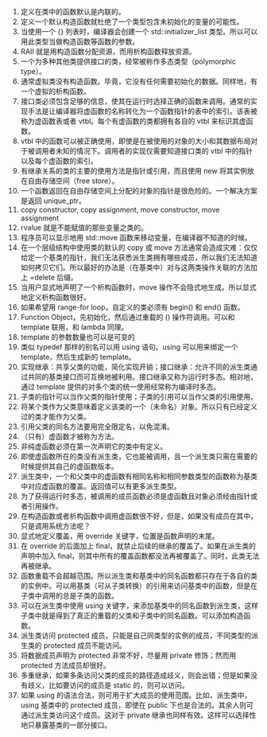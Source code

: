 1. 定义在类中的函数默认是内联的。
2. 定义一个默认构造函数就杜绝了一个类型包含未初始化的变量的可能性。
3. 当使用一个 {} 列表时，编译器会创建一个 std::initializer_list 类型。所以可以用此类型当做构造函数等函数的参数。
4. RAII 就是用构造函数分配资源，而用析构函数释放资源。
4. 一个为多种其他类提供接口的类，经常被称作多态类型（polymorphic type）。
5. 通常虚拟类没有构造函数。毕竟，它没有任何需要初始化的数据。同样地，有一个虚拟的析构函数。
6. 接口类必须包含足够的信息，使其在运行时选择正确的函数来调用。通常的实现手法是让编译器将虚函数的名称转化为一个函数指针的表中的索引。该表被称为虚函数表或者 vtbl。每个有虚函数的类都拥有各自的 vtbl 来标识其虚函数。
7. vtbl 中的函数可以被正确使用，即使是在被使用的对象的大小和其数据布局对于被调用者未知的情况下。调用者的实现仅需要知道接口类的 vtbl 中的指针以及每个虚函数的索引。
8. 有继承关系的类的主要的使用方法是指针或引用，而且使用 new 将其实例放在自由存储空间（free store）。
9. 一个函数返回在自由存储空间上分配的对象的指针是很危险的。一个解决方案是返回 unique_ptr。
10. copy constructor, copy assignment, move constructor, move assignment
11. rvalue 就是不能赋值的那些变量之类的。
12. 程序员可以显示地用 std::move 函数来移动变量，在编译器不知道的时候。
13. 在一个层级结构中使用类的默认的 copy 或 move 方法通常会造成灾难：仅仅给定一个基类的指针，我们无法获悉派生类拥有哪些成员，所以我们无法知道如何拷贝它们。所以最好的办法是（在基类中）对与这两类操作关联的方法加上 =delete 后缀。
14. 当用户显式地声明了一个析构函数时，move 操作不会隐式地生成。所以显式地定义析构函数很好。
15. 如果希望用 range-for loop，自定义的类必须有 begin() 和 end() 函数。
16. Function Object，先初始化，然后通过重载的 () 操作符调用。可以和 template 联用，和 lambda 同理。
17. template 的参数数量也可以是可变的
18. 类似 typedef 那样的别名可以用 using 语句。using 可以用来绑定一个 template，然后生成新的 template。
19. 实现继承：共享父类的功能，简化实现开销；接口继承：允许不同的派生类通过共同的基类接口而可互换地被利用。接口继承又称为运行时多态。相对地，通过 template 提供的对多个类的统一使用经常称为编译时多态。
20. 子类的指针可以当作父类的指针使用；子类的引用可以当作父类的引用使用。
21. 将某个类作为父类意味着定义该类的一个（未命名）对象。所以只有已经定义过的类才能作为父类。
22. 引用父类的同名方法要用完全限定名，以免混淆。
23. （只有）虚函数才被称为方法。
24. 非纯虚函数必须在第一次声明它的类中有定义。
25. 即使虚函数所在的类没有派生类，它也能被调用，且一个派生类只需在需要的时候提供其自己的虚函数版本。
26. 派生类中，一个和父类中的虚函数有相同名称和相同参数类型的函数称为基类中对应虚函数的覆盖。返回值可以有更多派生类型。
27. 为了获得运行时多态，被调用的成员函数必须是虚函数且对象必须经由指针或者引用操作。
28. 在构造函数或者析构函数中调用虚函数很不好，但是，如果没有成员在其中，只是调用系统方法呢？
29. 显式地定义覆盖，用 override 关键字，位置是函数声明的末尾。
30. 在 override 的后面加上 final，就禁止后续的继承的覆盖了。如果在派生类的声明中加入 final，则其中所有的覆盖函数都没法再被覆盖了。同时，此类无法再被继承。
31. 函数重载不会超越范围。所以派生类和基类中的同名函数都只存在于各自的类的实例中。可以用基类（可从子类转换）的引用来访问基类中的函数，但是在子类中调用的总是子类的函数。
32. 可以在派生类中使用 using 关键字，来添加基类中的同名函数到派生类，这样子类中就是得到了真正的重载的父类和子类中的同名函数。可以添加构造函数。
33. 派生类访问 protected 成员，只能是自己同类型的实例的成员，不同类型的派生类的 protected 成员不能访问。
34. 将数据成员声明为 protected 非常不好，尽量用 private 修饰；然而用 protected 方法成员却很好。
35. 多重继承，如果多条访问父类的成员的路径造成歧义，则会出错；但是如果没有歧义，比如要访问的成员是 static 的，则可以访问。
36. 如果 using 的语法合法，则可用于扩大成员的使用范围。比如，派生类中，using 基类中的 protected 成员，即使在 public 下也是合法的。其余人则可通过派生类访问这个成员。这对于 private 继承也同样有效。这样可以选择性地只暴露基类的一部分接口。

